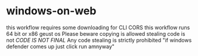 # windows-on-web
this workflow requires some downloading for CLI CORS
this workflow runs 64 bit or x86 geust os
Please beware copying is allowed stealing code is not
*CODE IS NOT FINAL*
Any code stealing is strictly prohibited
"if windows defender comes up just click run amnyway"

